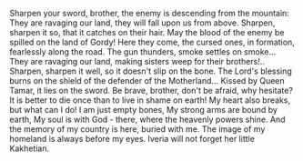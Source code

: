 Sharpen your sword, brother, the enemy is descending from the mountain:
They are ravaging our land, they will fall upon us from above.
Sharpen, sharpen it so, that it catches on their hair.
May the blood of the enemy be spilled on the land of Gordy!
Here they come, the cursed ones, in formation, fearlessly along the road.
The gun thunders, smoke settles on smoke...
They are ravaging our land, making sisters weep for their brothers!..
Sharpen, sharpen it well, so it doesn't slip on the bone.
The Lord's blessing burns on the shield of the defender of the Motherland...
Kissed by Queen Tamar, it lies on the sword.
Be brave, brother, don't be afraid, why hesitate?
It is better to die once than to live in shame on earth!
My heart also breaks, but what can I do! I am just empty bones,
My strong arms are bound by earth,
My soul is with God - there, where the heavenly powers shine.
And the memory of my country is here, buried with me.
The image of my homeland is always before my eyes.
Iveria will not forget her little Kakhetian.